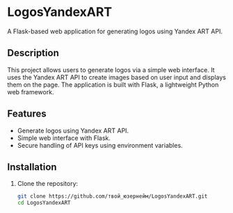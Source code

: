 # LogosYandexART

A Flask-based web application for generating logos using Yandex ART API.

## Description
This project allows users to generate logos via a simple web interface. It uses the Yandex ART API to create images based on user input and displays them on the page. The application is built with Flask, a lightweight Python web framework.

## Features
- Generate logos using Yandex ART API.
- Simple web interface with Flask.
- Secure handling of API keys using environment variables.

## Installation
1. Clone the repository:
   ```bash
   git clone https://github.com/твой_юзернейм/LogosYandexART.git
   cd LogosYandexART
